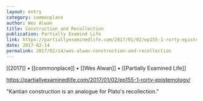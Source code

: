 ```yaml
---
layout: entry
category: commonplace
author: Wes Alwan
title: Construction and Recollection
publication: Partially Examind Life
link: https://partiallyexaminedlife.com/2017/01/02/ep155-1-rorty-epistemology/
date: 2017-02-14
permalink: 2017/02/14/wes-alwan-construction-and-recollection
---
```


[[2017]] • [[commonplace]] • [[Wes Alwan]] • [[Partially Examined Life]] 

https://partiallyexaminedlife.com/2017/01/02/ep155-1-rorty-epistemology/

"Kantian construction is an analogue for Plato's recollection."
